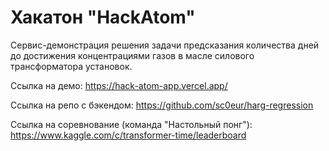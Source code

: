 # Хакатон  "HackAtom"

Сервис-демонстрация решения задачи предсказания количества дней до достижения концентрациями газов в масле силового трансформатора установок.

Ссылка на демо: https://hack-atom-app.vercel.app/

Ссылка на репо с бэкендом: https://github.com/sc0eur/harg-regression

Ссылка на соревнование (команда "Настольный понг"): https://www.kaggle.com/c/transformer-time/leaderboard
